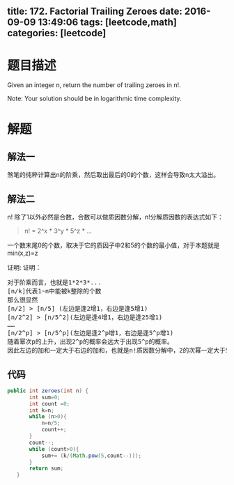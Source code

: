 title: 172. Factorial Trailing Zeroes
date: 2016-09-09 13:49:06
tags: [leetcode,math]
categories: [leetcode]
---
# 题目描述

Given an integer n, return the number of trailing zeroes in n!.

Note: Your solution should be in logarithmic time complexity.

<!-- more -->
# 解题
## 解法一
煞笔的纯粹计算出n的阶乘，然后取出最后的0的个数，这样会导致n太大溢出。
## 解法二
n! 除了1以外必然是合数，合数可以做质因数分解，n!分解质因数的表达式如下：
>n! = 2^x * 3^y * 5^z * ...

一个数末尾0的个数，取决于它的质因子中2和5的个数的最小值，对于本题就是min(x,z)=z

证明:
证明：
<pre>
对于阶乘而言，也就是1*2*3*...
[n/k]代表1~n中能被k整除的个数
那么很显然
[n/2] > [n/5] (左边是逢2增1，右边是逢5增1)
[n/2^2] > [n/5^2](左边是逢4增1，右边是逢25增1)
……
[n/2^p] > [n/5^p](左边是逢2^p增1，右边是逢5^p增1)
随着幂次p的上升，出现2^p的概率会远大于出现5^p的概率。
因此左边的加和一定大于右边的加和，也就是n!质因数分解中，2的次幂一定大于5的次幂
</pre>

## 代码
```java
public int zeroes(int n) {
       int sum=0;
       int count =0;
       int k=n;
       while (n>0){
           n=n/5;
           count++;
       }
       count--;
       while (count>0){
           sum+= (k/(Math.pow(5,count--)));
       }
       return sum;
   }
```
